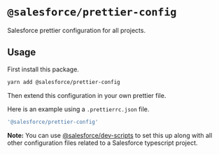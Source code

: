 # `@salesforce/prettier-config`

Salesforce prettier configuration for all projects.

## Usage

First install this package.

```bash
yarn add @salesforce/prettier-config
```

Then extend this configuration in your own prettier file.

Here is an example using a `.prettierrc.json` file.

```javascript
'@salesforce/prettier-config'
```

**Note:** You can use [@salesforce/dev-scripts](../dev-scripts) to set this up along with all other configuration files related to a Salesforce typescript project.
